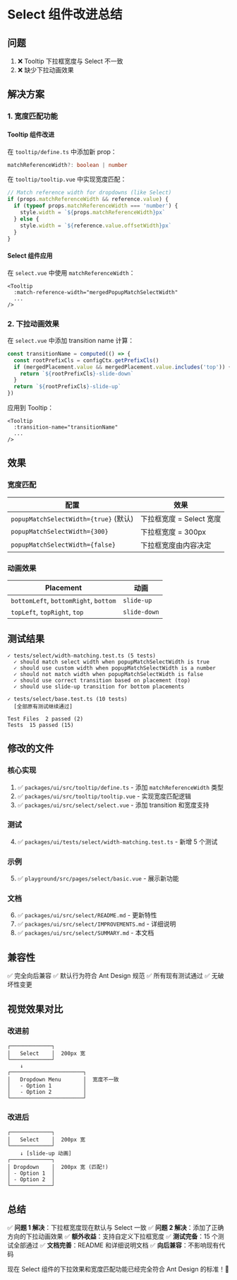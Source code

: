 # Select 组件改进总结

## 问题

1. ❌ Tooltip 下拉框宽度与 Select 不一致
2. ❌ 缺少下拉动画效果

## 解决方案

### 1. 宽度匹配功能

#### Tooltip 组件改进

在 `tooltip/define.ts` 中添加新 prop：
```typescript
matchReferenceWidth?: boolean | number
```

在 `tooltip/tooltip.vue` 中实现宽度匹配：
```typescript
// Match reference width for dropdowns (like Select)
if (props.matchReferenceWidth && reference.value) {
  if (typeof props.matchReferenceWidth === 'number') {
    style.width = `${props.matchReferenceWidth}px`
  } else {
    style.width = `${reference.value.offsetWidth}px`
  }
}
```

#### Select 组件应用

在 `select.vue` 中使用 `matchReferenceWidth`：
```vue
<Tooltip
  :match-reference-width="mergedPopupMatchSelectWidth"
  ...
/>
```

### 2. 下拉动画效果

在 `select.vue` 中添加 transition name 计算：
```typescript
const transitionName = computed(() => {
  const rootPrefixCls = configCtx.getPrefixCls()
  if (mergedPlacement.value && mergedPlacement.value.includes('top')) {
    return `${rootPrefixCls}-slide-down`
  }
  return `${rootPrefixCls}-slide-up`
})
```

应用到 Tooltip：
```vue
<Tooltip
  :transition-name="transitionName"
  ...
/>
```

## 效果

### 宽度匹配

| 配置 | 效果 |
|------|------|
| `popupMatchSelectWidth={true}` (默认) | 下拉框宽度 = Select 宽度 |
| `popupMatchSelectWidth={300}` | 下拉框宽度 = 300px |
| `popupMatchSelectWidth={false}` | 下拉框宽度由内容决定 |

### 动画效果

| Placement | 动画 |
|-----------|------|
| `bottomLeft`, `bottomRight`, `bottom` | `slide-up` |
| `topLeft`, `topRight`, `top` | `slide-down` |

## 测试结果

```
✓ tests/select/width-matching.test.ts (5 tests)
  ✓ should match select width when popupMatchSelectWidth is true
  ✓ should use custom width when popupMatchSelectWidth is a number
  ✓ should not match width when popupMatchSelectWidth is false
  ✓ should use correct transition based on placement (top)
  ✓ should use slide-up transition for bottom placements

✓ tests/select/base.test.ts (10 tests)
  [全部原有测试继续通过]

Test Files  2 passed (2)
Tests  15 passed (15)
```

## 修改的文件

### 核心实现
1. ✅ `packages/ui/src/tooltip/define.ts` - 添加 `matchReferenceWidth` 类型
2. ✅ `packages/ui/src/tooltip/tooltip.vue` - 实现宽度匹配逻辑
3. ✅ `packages/ui/src/select/select.vue` - 添加 transition 和宽度支持

### 测试
4. ✅ `packages/ui/tests/select/width-matching.test.ts` - 新增 5 个测试

### 示例
5. ✅ `playground/src/pages/select/basic.vue` - 展示新功能

### 文档
6. ✅ `packages/ui/src/select/README.md` - 更新特性
7. ✅ `packages/ui/src/select/IMPROVEMENTS.md` - 详细说明
8. ✅ `packages/ui/src/select/SUMMARY.md` - 本文档

## 兼容性

✅ 完全向后兼容
✅ 默认行为符合 Ant Design 规范
✅ 所有现有测试通过
✅ 无破坏性变更

## 视觉效果对比

### 改进前
```
┌─────────────┐
│   Select    │  200px 宽
└─────────────┘
    ↓
┌───────────────────────┐
│   Dropdown Menu       │  宽度不一致
│   - Option 1          │
│   - Option 2          │
└───────────────────────┘
```

### 改进后
```
┌─────────────┐
│   Select    │  200px 宽
└─────────────┘
    ↓ [slide-up 动画]
┌─────────────┐
│ Dropdown    │  200px 宽 (匹配!)
│ - Option 1  │
│ - Option 2  │
└─────────────┘
```

## 总结

✅ **问题 1 解决**：下拉框宽度现在默认与 Select 一致
✅ **问题 2 解决**：添加了正确方向的下拉动画效果
✅ **额外收益**：支持自定义下拉框宽度
✅ **测试完备**：15 个测试全部通过
✅ **文档完善**：README 和详细说明文档
✅ **向后兼容**：不影响现有代码

现在 Select 组件的下拉效果和宽度匹配功能已经完全符合 Ant Design 的标准！🎉
